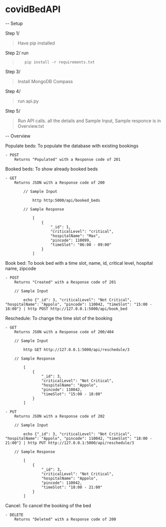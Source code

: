# covidBedAPI

-- Setup

Step 1/
>    Have pip installed 

Step 2/
    run 
>        pip install -r requirements.txt

Step 3/
>    Install MongoDB Compass

Step 4/
>    run api.py

Step 5/
>    Run API calls. all the details and Sample Input, Sample responce is in Overview.txt

-- Overview

Populate beds:
	To populate the database with existing bookings

	- POST
		Returns "Populated" with a Response code of 201

Booked beds:
	To show already booked beds

	- GET
		Returns JSON with a Response code of 200

			// Sample Input

				http http:5000/api/booked_beds

			// Sample Response

				[
					{
						"_id": 1,
						"criticalLevel": "critical",
						"hospitalName": "Max",
						"pincode": 110099,
						"timeSlot": "06:00 - 09:00"
					}
				]

Book bed:
	To book bed with a time slot, name, id, critical level, hospital name, zipcode
	
	- POST
		Returns "Created" with a Response code of 201

		// Sample Input

			echo {"_id": 3, "criticalLevel": "Not Critical", "hospitalName": "Appolo", "pincode": 110042, "timeSlot": "15:00 - 18:00"} | http POST http://127.0.0.1:5000/api/book_bed


Reschedule:
	To change the time slot of the booking

	- GET
		Returns JSON with a Response code of 200/404

		// Sample Input

			http GET http://127.0.0.1:5000/api/reschedule/3

		// Sample Response

			[
				{
					"_id": 3,
					"criticalLevel": "Not Critical",
					"hospitalName": "Appolo",
					"pincode": 110042,
					"timeSlot": "15:00 - 18:00"
				}
			]

	- PUT
		Returns JSON with a Response code of 202

		// Sample Input

			echo {"_id": 3, "criticalLevel": "Not Critical", "hospitalName": "Appolo", "pincode": 110042, "timeSlot": "18:00 - 21:00"} | http PUT http://127.0.0.1:5000/api/reschedule/3

		// Sample Response

			[
				{
					"_id": 3,
					"criticalLevel": "Not Critical",
					"hospitalName": "Appolo",
					"pincode": 110042,
					"timeSlot": "18:00 - 21:00"
				}
			]



Cancel:
	To cancel the booking of the bed

	- DELETE
		Returns "Deleted" with a Response code of 200
